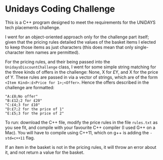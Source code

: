 # Unidays Coding Challenge

This is a C++ program designed to meet the requirements for the UNiDAYS tech placements challenge.

I went for an object-oriented approach only for the challenge part itself; given that the pricing rules detailed the values of the basket items I elected to keep those items as just characters (this does mean that only single-character item names are permitted).

For the pricing rules, and their being passed into the `UnidaysDiscountChallenge` class, I went for some simple string matching for the three kinds of offers in the challenge: None, X for £Y, and X for the price of Y. These rules are passed in via a vector of strings, which are of the form `<Item Kind>:£<Price for 1>;<Offer>`. Hence the offers described in the challenge are formatted:

    "A:£8;No offer"
    "B:£12;2 for £20"
    "C:£4;3 for £10"
    "D:£7;2 for the price of 1"
    "E:£5;3 for the price of 2"

To run: download the C++ file, modify the price rules in the file `rules.txt` as you see fit, and compile with your favourite C++ compiler (I used G++ on a Mac).
You will have to compile using C++11, which on g++ is adding the `-std=c++11` flag.

If an item in the basket is not in the pricing rules, it will throw an error about it, and not return a value for the basket.

